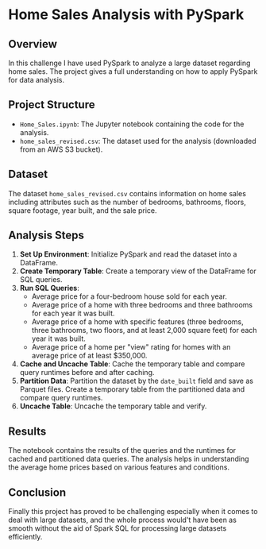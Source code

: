 # Home Sales Analysis with PySpark
## Overview
In this challenge I have used PySpark to analyze a large dataset regarding home sales. The project gives a full understanding on how to apply PySpark for data analysis.

## Project Structure
- `Home_Sales.ipynb`: The Jupyter notebook containing the code for the analysis.
- `home_sales_revised.csv`: The dataset used for the analysis (downloaded from an AWS S3 bucket).

## Dataset
The dataset `home_sales_revised.csv` contains information on home sales including attributes such as the number of bedrooms, bathrooms, floors, square footage, year built, and the sale price.

## Analysis Steps

1. **Set Up Environment**: Initialize PySpark and read the dataset into a DataFrame.
2. **Create Temporary Table**: Create a temporary view of the DataFrame for SQL queries.
3. **Run SQL Queries**:
   - Average price for a four-bedroom house sold for each year.
   - Average price of a home with three bedrooms and three bathrooms for each year it was built.
   - Average price of a home with specific features (three bedrooms, three bathrooms, two floors, and at least 2,000 square feet) for each year it was built.
   - Average price of a home per "view" rating for homes with an average price of at least $350,000.
4. **Cache and Uncache Table**: Cache the temporary table and compare query runtimes before and after caching.
5. **Partition Data**: Partition the dataset by the `date_built` field and save as Parquet files. Create a temporary table from the partitioned data and compare query runtimes.
6. **Uncache Table**: Uncache the temporary table and verify.

## Results

The notebook contains the results of the queries and the runtimes for cached and partitioned data queries. The analysis helps in understanding the average home prices based on various features and conditions.

## Conclusion
Finally this project has proved to be challenging especially when it comes to deal with large datasets, and the whole process would't have been as smooth without the aid of Spark SQL for processing large datasets efficiently.
